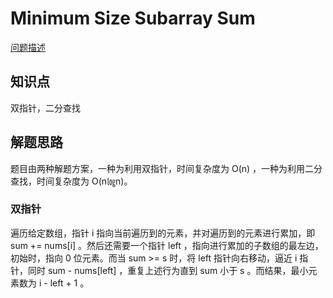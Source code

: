 # Minimum Size Subarray Sum

[问题描述](https://leetcode.com/problems/minimum-size-subarray-sum/)

## 知识点

双指针，二分查找

## 解题思路

题目由两种解题方案，一种为利用双指针，时间复杂度为 O(n) ，一种为利用二分查找，时间复杂度为 O(n㏒n)。

### 双指针

遍历给定数组，指针 i 指向当前遍历到的元素，并对遍历到的元素进行累加，即 sum += nums[i] 。然后还需要一个指针 left ，指向进行累加的子数组的最左边，初始时，指向 0 位元素。而当 sum >= s 时，将 left 指针向右移动，逼近 i 指针，同时 sum - nums[left] ，重复上述行为直到 sum 小于 s 。而结果，最小元素数为 i - left + 1 。
